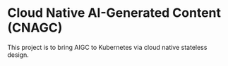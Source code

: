 # Cloud Native AI-Generated Content (CNAGC)

This project is to bring AIGC to Kubernetes via cloud native stateless design.